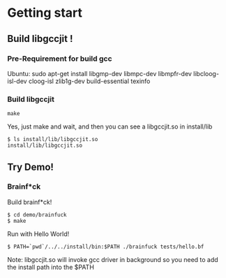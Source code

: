 # Getting start

## Build libgccjit !

### Pre-Requirement for build gcc

Ubuntu:
    sudo apt-get install libgmp-dev libmpc-dev libmpfr-dev libcloog-isl-dev cloog-isl zlib1g-dev build-essential texinfo

### Build libgccjit
    make

Yes, just make and wait, and then you can see a libgccjit.so in install/lib

    $ ls install/lib/libgccjit.so
    install/lib/libgccjit.so

## Try Demo!

### Brainf*ck

Build brainf*ck!

    $ cd demo/brainfuck
    $ make

Run with Hello World!

    $ PATH=`pwd`/../../install/bin:$PATH ./brainfuck tests/hello.bf

Note: libgccjit.so will invoke gcc driver in background so you need to add the install path into the $PATH
